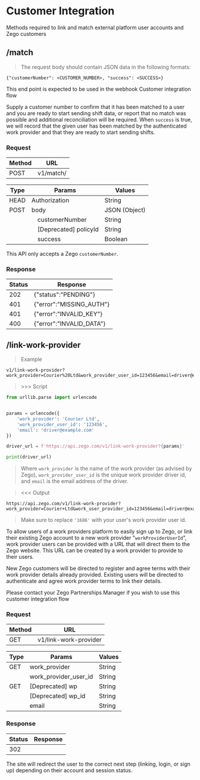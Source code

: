 # Customer Integration

Methods required to link and match external platform user accounts and Zego customers

## /match

> The request body should contain JSON data in the following formats:

```
{"customerNumber": <CUSTOMER_NUMBER>, "success": <SUCCESS>}

```

<aside class="notice">This end point is expected to be used in the webhook Customer integration flow</aside>


Supply a customer number to confirm that it has been matched to a user and you are ready to start sending shift data, 
or report that no match was possible and additional reconciliation will be required. When `success` is true, 
we will record that the given user has been matched by the authenticated work provider and that they are ready to start sending shifts.


### Request

Method | URL |
------ | ----|
POST | v1/match/


<table>
    <thead>
        <tr>
            <th>Type</th>
            <th colspan="2">Params</th>
            <th>Values</th>
        </tr>
    </thead>
    <tbody>
        <tr>
            <td>HEAD</td>
            <td colspan="2">Authorization</td>
            <td>String</td>
        </tr>
        <tr>
            <td>POST</td>
            <td colspan="2">body</td>
            <td>JSON (Object)</td>
        </tr>
        <tr>
            <td></td>
            <td></td>
            <td>customerNumber</td>
            <td>String</td>
        </tr>
        <tr>
            <td></td>
            <td></td>
            <td>[Deprecated] policyId</td>
            <td>String</td>
        </tr>
        <tr>
            <td></td>
            <td></td>
            <td>success</td>
            <td>Boolean</td>
        </tr>
    </tbody>
</table>


<aside class="warning">
This API only accepts a Zego <code>customerNumber</code>.
</aside>

### Response

Status | Response |
------ | ---------|
202 | {"status":"PENDING"}
401 | {"error":"MISSING_AUTH"}
401 | {"error":"INVALID_KEY"}
400 | {"error":"INVALID_DATA"}


## /link-work-provider

> Example

```
v1/link-work-provider?work_provider=Courier%20Ltd&work_provider_user_id=123456&email=driver@example.com
```

> &gt;&gt;&gt; Script

```python
from urllib.parse import urlencode


params = urlencode({
    'work_provider': 'Courier Ltd',
    'work_provider_user_id': '123456',
    'email': 'driver@example.com'
})

driver_url = f'https://api.zego.com/v1/link-work-provider?{params}'

print(driver_url)

```

> Where ``work_provider`` is the name of the work provider (as advised by Zego), ``work_provider_user_id`` is the unique work provider driver id, and ``email`` is the email address of the driver.

> &lt;&lt;&lt; Output


```
https://api.zego.com/v1/link-work-provider?work_provider=Courier+Ltd&work_user_provider_id=123456&email=driver@example.com

```

> Make sure to replace ``'1686'`` with your user's work provider user id.

To allow users of a work providers platform to easily sign up to Zego, or link their existing Zego 
account to a new work provider "``workProviderUserId``", work provider users can be provided with a 
URL that will direct them to the Zego website. This URL can be created by a work provider to provide 
to their users.

New Zego customers will be directed to register and agree terms with their work provider details already 
provided. Existing users will be directed to authenticate and agree work provider terms to link 
their details.

<aside class="notice">Please contact your Zego Partnerships Manager if you wish to use this customer 
integration flow</aside>

### Request

Method | URL |
------ | ----|
GET | v1/link-work-provider


<table>
    <thead>
        <tr>
            <th>Type</th>
            <th colspan="2">Params</th>
            <th>Values</th>
        </tr>
    </thead>
    <tbody>
        <tr>
            <td>GET</td>
            <td colspan="2">work_provider</td>
            <td>String</td>
        </tr>
        <tr>
            <td></td>
            <td colspan="2">work_provider_user_id</td>
            <td>String</td>
        </tr>
        <tr>
            <td>GET</td>
            <td colspan="2">[Deprecated] wp</td>
            <td>String</td>
        </tr>
        <tr>
            <td></td>
            <td colspan="2">[Deprecated] wp_id</td>
            <td>String</td>
        </tr>
        <tr>
            <td></td>
            <td colspan="2">email</td>
            <td>String</td>
        </tr>
    </tbody>
</table>

### Response

Status | Response |
------ | ---------|
302 |


The site will redirect the user to the correct next step (linking, login, or sign up) depending on their account and session status.
